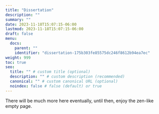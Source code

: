 ```yaml
---
title: "Dissertation"
description: ""
summary: ""
date: 2023-11-18T15:07:15-06:00
lastmod: 2023-11-18T15:07:15-06:00
draft: false
menu:
  docs:
    parent: ""
    identifier: "dissertation-175b303fe85575dc246f8612b94ea7ec"
weight: 999
toc: true
seo:
  title: "" # custom title (optional)
  description: "" # custom description (recommended)
  canonical: "" # custom canonical URL (optional)
  noindex: false # false (default) or true
---
```


There will be much more here eventually, until then, enjoy the zen-like empty
page.
